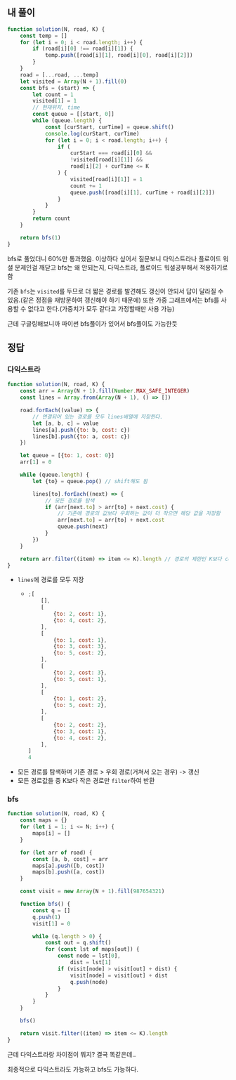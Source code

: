## 내 풀이

```jsx
function solution(N, road, K) {
	const temp = []
	for (let i = 0; i < road.length; i++) {
		if (road[i][0] !== road[i][1]) {
			temp.push([road[i][1], road[i][0], road[i][2]])
		}
	}
	road = [...road, ...temp]
	let visited = Array(N + 1).fill(0)
	const bfs = (start) => {
		let count = 1
		visited[1] = 1
		// 현재위치, time
		const queue = [[start, 0]]
		while (queue.length) {
			const [curStart, curTime] = queue.shift()
			console.log(curStart, curTime)
			for (let i = 0; i < road.length; i++) {
				if (
					curStart === road[i][0] &&
					!visited[road[i][1]] &&
					road[i][2] + curTime <= K
				) {
					visited[road[i][1]] = 1
					count += 1
					queue.push([road[i][1], curTime + road[i][2]])
				}
			}
		}
		return count
	}

	return bfs(1)
}
```

bfs로 풀었더니 60%만 통과했음. 이상하다 싶어서 질문보니 다익스트라나 플로이드 워셜 문제인걸 깨닫고 bfs는 왜 안되는지, 다익스트라, 플로이드 워셜공부해서 적용하기로 함

기존 `bfs`는 `visited`를 두므로 더 짧은 경로를 발견해도 갱신이 안되서 답이 달라질 수 있음.(같은 정점을 재방문하여 갱신해야 하기 때문에) 또한 가중 그래프에서는 bfs를 사용할 수 없다고 한다.(가중치가 모두 같다고 가정할때만 사용 가능)

근데 구글링해보니까 파이썬 bfs풀이가 있어서 bfs풀이도 가능한듯

## 정답

### 다익스트라

```jsx
function solution(N, road, K) {
	const arr = Array(N + 1).fill(Number.MAX_SAFE_INTEGER)
	const lines = Array.from(Array(N + 1), () => [])

	road.forEach((value) => {
		// 연결되어 있는 경로를 모두 lines배열에 저장한다.
		let [a, b, c] = value
		lines[a].push({to: b, cost: c})
		lines[b].push({to: a, cost: c})
	})

	let queue = [{to: 1, cost: 0}]
	arr[1] = 0

	while (queue.length) {
		let {to} = queue.pop() // shift해도 됨

		lines[to].forEach((next) => {
			// 모든 경로를 탐색
			if (arr[next.to] > arr[to] + next.cost) {
				// 기존에 경로의 값보다 우회하는 값이 더 작으면 해당 값을 저장함
				arr[next.to] = arr[to] + next.cost
				queue.push(next)
			}
		})
	}

	return arr.filter((item) => item <= K).length // 경로의 제한인 K보다 cost가 작은 경로의 수를 반환을 함
}
```

- `lines`에 경로를 모두 저장
  - ```jsx
    ;[
    	[],
    	[
    		{to: 2, cost: 1},
    		{to: 4, cost: 2},
    	],
    	[
    		{to: 1, cost: 1},
    		{to: 3, cost: 3},
    		{to: 5, cost: 2},
    	],
    	[
    		{to: 2, cost: 3},
    		{to: 5, cost: 1},
    	],
    	[
    		{to: 1, cost: 2},
    		{to: 5, cost: 2},
    	],
    	[
    		{to: 2, cost: 2},
    		{to: 3, cost: 1},
    		{to: 4, cost: 2},
    	],
    ]
    4
    ```
- 모든 경로를 탐색하며 기존 경로 > 우회 경로(거쳐서 오는 경우) -> 갱신
- 모든 경로값들 중 K보다 작은 경로만 `filter`하여 반환

### bfs

```jsx
function solution(N, road, K) {
	const maps = {}
	for (let i = 1; i <= N; i++) {
		maps[i] = []
	}

	for (let arr of road) {
		const [a, b, cost] = arr
		maps[a].push([b, cost])
		maps[b].push([a, cost])
	}

	const visit = new Array(N + 1).fill(987654321)

	function bfs() {
		const q = []
		q.push(1)
		visit[1] = 0

		while (q.length > 0) {
			const out = q.shift()
			for (const lst of maps[out]) {
				const node = lst[0],
					dist = lst[1]
				if (visit[node] > visit[out] + dist) {
					visit[node] = visit[out] + dist
					q.push(node)
				}
			}
		}
	}

	bfs()

	return visit.filter((item) => item <= K).length
}
```

근데 다익스트라랑 차이점이 뭐지? 결국 똑같은데..

최종적으로 다익스트라도 가능하고 bfs도 가능하다.
